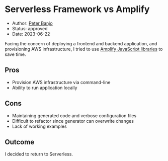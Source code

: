 # Serverless Framework vs Amplify

- Author: [Peter Banjo](peter.banjo@photobox.com)
- Status: approved
- Date: 2023-06-22

Facing the concern of deploying a frontend and backend application, and provisioning AWS infrastructure, I tried to use [Amplify JavaScript libraries](https://docs.amplify.aws/lib/project-setup/create-application/q/platform/js/) to save time.

## Pros

- Provision AWS infrastructure via command-line
- Ability to run application locally

## Cons

- Maintaining generated code and verbose configuration files
- Difficult to refactor since generator can overwrite changes
- Lack of working examples

## Outcome

I decided to return to Serverless.
